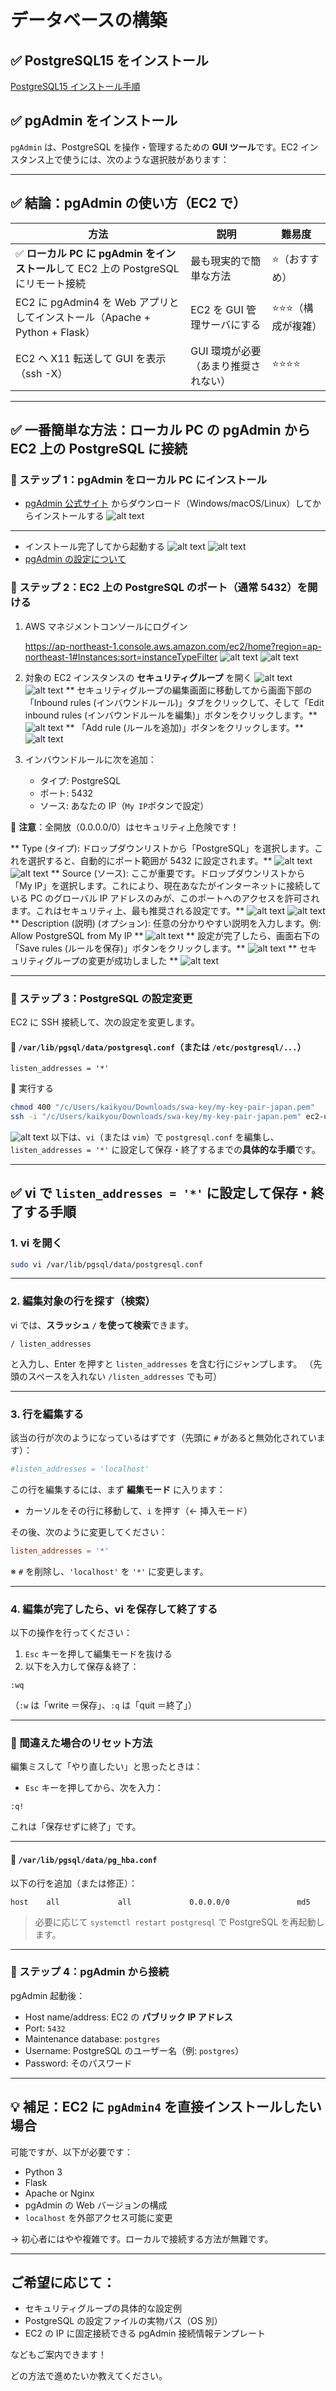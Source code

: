 # データベースの構築

## ✅ PostgreSQL15 をインストール

[PostgreSQL15 インストール手順](AWSPostgreSQL15)

## ✅ pgAdmin をインストール

`pgAdmin` は、PostgreSQL を操作・管理するための **GUI ツール**です。EC2 インスタンス上で使うには、次のような選択肢があります：

---

## ✅ 結論：pgAdmin の使い方（EC2 で）

| 方法                                                                                | 説明                                 | 難易度               |
| ----------------------------------------------------------------------------------- | ------------------------------------ | -------------------- |
| ✅ **ローカル PC に pgAdmin をインストール**して EC2 上の PostgreSQL にリモート接続 | 最も現実的で簡単な方法               | ⭐（おすすめ）       |
| EC2 に pgAdmin4 を Web アプリとしてインストール（Apache + Python + Flask）          | EC2 を GUI 管理サーバにする          | ⭐⭐⭐（構成が複雑） |
| EC2 へ X11 転送して GUI を表示（ssh -X）                                            | GUI 環境が必要（あまり推奨されない） | ⭐⭐⭐⭐             |

---

## ✅ 一番簡単な方法：**ローカル PC の pgAdmin から EC2 上の PostgreSQL に接続**

### 🔹 ステップ 1：pgAdmin をローカル PC にインストール

- [pgAdmin 公式サイト](https://www.pgadmin.org/download/) からダウンロード（Windows/macOS/Linux）してからインストールする
  ![alt text](image-25.png)

---

- インストール完了してから起動する
  ![alt text](image-26.png)
  ![alt text](image-27.png)
- [pgAdmin の設定について](pg_admin)

### 🔹 ステップ 2：EC2 上の PostgreSQL のポート（通常 5432）を開ける

1. AWS マネジメントコンソールにログイン

   https://ap-northeast-1.console.aws.amazon.com/ec2/home?region=ap-northeast-1#Instances:sort=instanceTypeFilter
   ![alt text](image-28.png)
   ![alt text](image-33.png)

2. 対象の EC2 インスタンスの **セキュリティグループ** を開く
   ![alt text](image-34.png)
   ![alt text](image-35.png)
   ** セキュリティグループの編集画面に移動してから画面下部の「Inbound rules (インバウンドルール)」タブをクリックして、そして「Edit inbound rules (インバウンドルールを編集)」ボタンをクリックします。**
   ![alt text](image-36.png)
   ** 「Add rule (ルールを追加)」ボタンをクリックします。**
   ![alt text](image-37.png)
3. インバウンドルールに次を追加：

   - タイプ: PostgreSQL
   - ポート: 5432
   - ソース: あなたの IP（`My IP`ボタンで設定）

📌 **注意**：全開放（0.0.0.0/0）はセキュリティ上危険です！

** Type (タイプ): ドロップダウンリストから「PostgreSQL」を選択します。これを選択すると、自動的にポート範囲が 5432 に設定されます。**
![alt text](image-38.png)
![alt text](image-39.png)
** Source (ソース): ここが重要です。ドロップダウンリストから「My IP」を選択します。これにより、現在あなたがインターネットに接続している PC のグローバル IP アドレスのみが、このポートへのアクセスを許可されます。これはセキュリティ上、最も推奨される設定です。**
![alt text](image-40.png)
![alt text](image-41.png)
** Description (説明) (オプション): 任意の分かりやすい説明を入力します。例: Allow PostgreSQL from My IP **
![alt text](image-42.png)
** 設定が完了したら、画面右下の「Save rules (ルールを保存)」ボタンをクリックします。**
![alt text](image-43.png)
** セキュリティグループの変更が成功しました **
![alt text](image-44.png)

---

### 🔹 ステップ 3：PostgreSQL の設定変更

EC2 に SSH 接続して、次の設定を変更します。

#### 🔸 `/var/lib/pgsql/data/postgresql.conf`（または `/etc/postgresql/...`）

```
listen_addresses = '*'
```

🔧 実行する

```bash
chmod 400 "/c/Users/kaikyou/Downloads/swa-key/my-key-pair-japan.pem"
ssh -i "/c/Users/kaikyou/Downloads/swa-key/my-key-pair-japan.pem" ec2-user@35.78.191.119
```

![alt text](image-45.png)
以下は、`vi`（または `vim`）で `postgresql.conf` を編集し、`listen_addresses = '*'` に設定して保存・終了するまでの**具体的な手順**です。

---

## ✅ vi で `listen_addresses = '*'` に設定して保存・終了する手順

### 1. vi を開く

```bash
sudo vi /var/lib/pgsql/data/postgresql.conf
```

---

### 2. 編集対象の行を探す（検索）

vi では、**スラッシュ `/` を使って検索**できます。

```vim
/ listen_addresses
```

と入力し、Enter を押すと `listen_addresses` を含む行にジャンプします。
（先頭のスペースを入れない `/listen_addresses` でも可）

---

### 3. 行を編集する

該当の行が次のようになっているはずです（先頭に `#` があると無効化されています）：

```conf
#listen_addresses = 'localhost'
```

この行を編集するには、まず **編集モード** に入ります：

- カーソルをその行に移動して、`i` を押す（← 挿入モード）

その後、次のように変更してください：

```conf
listen_addresses = '*'
```

※ `#` を削除し、`'localhost'` を `'*'` に変更します。

---

### 4. 編集が完了したら、vi を保存して終了する

以下の操作を行ってください：

1. `Esc` キーを押して編集モードを抜ける
2. 以下を入力して保存＆終了：

```vim
:wq
```

（`:w` は「write ＝保存」、`:q` は「quit ＝終了」）

---

### 🔁 間違えた場合のリセット方法

編集ミスして「やり直したい」と思ったときは：

- `Esc` キーを押してから、次を入力：

```vim
:q!
```

これは「保存せずに終了」です。

---

#### 🔸 `/var/lib/pgsql/data/pg_hba.conf`

以下の行を追加（または修正）：

```
host    all             all             0.0.0.0/0               md5
```

> 必要に応じて `systemctl restart postgresql` で PostgreSQL を再起動します。

---

### 🔹 ステップ 4：pgAdmin から接続

pgAdmin 起動後：

- Host name/address: EC2 の **パブリック IP アドレス**
- Port: `5432`
- Maintenance database: `postgres`
- Username: PostgreSQL のユーザー名（例: `postgres`）
- Password: そのパスワード

---

## 💡 補足：EC2 に `pgAdmin4` を直接インストールしたい場合

可能ですが、以下が必要です：

- Python 3
- Flask
- Apache or Nginx
- pgAdmin の Web バージョンの構成
- `localhost` を外部アクセス可能に変更

→ 初心者にはやや複雑です。ローカルで接続する方法が無難です。

---

## ご希望に応じて：

- セキュリティグループの具体的な設定例
- PostgreSQL の設定ファイルの実物パス（OS 別）
- EC2 の IP に固定接続できる pgAdmin 接続情報テンプレート

などもご案内できます！

どの方法で進めたいか教えてください。
